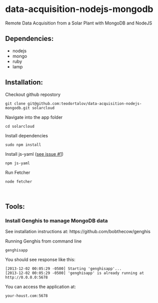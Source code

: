 <h1 id="data-acquisition-nodejs-mongodb">data-acquisition-nodejs-mongodb</h1>
<p>Remote Data Acquisition from a Solar Plant with MongoDB and NodeJS</p>
<h2 id="dependencies">Dependencies:</h2>
<ul>
<li>nodejs</li>
<li>mongo</li>
<li>ruby</li>
<li>lamp</li>
</ul>

<h2 id="installation">Installation:</h2>
<p>Checkout github repostory</p>
<p><pre><code>git clone git@github.com:teodortalov/data-acquisition-nodejs-mongodb.git solarcloud</code></pre></p>
<p>Navigate into the app folder</p>
<p><pre><code>cd solarcloud</code></pre></p>
<p>Install dependencies</p>
<p><pre><code>sudo npm install</code></pre></p>
<p>Install js-yaml (<a href="https://github.com/teodortalov/data-acquisition-nodejs-mongodb/issues/1">see issue #1</a>)</p>
<p><pre><code>npm js-yaml</code></pre></p>
<p>Run Fetcher</p>
<p><pre><code>node fetcher</code></pre></p>
<p>&nbsp;</p>
<h2 id="tools">Tools:</h2>
<h3 id="install-genghis-to-manage-mongodb-data">Install Genghis to manage MongoDB data</h3>
<p>See installation instructions at: https://github.com/bobthecow/genghis</p>
<p>Running Genghis from command line</p>
<pre><code>genghisapp
</code></pre>

<p>You should see response like this:</p>
<pre><code>[2013-12-02 00:05:29 -0500] Starting 'genghisapp'...
[2013-12-02 00:05:29 -0500] 'genghisapp' is already running at http://0.0.0.0:5678
</code></pre>

<p>You can access the application at:</p>
<pre><code>your-houst.com:5678
</code></pre>
